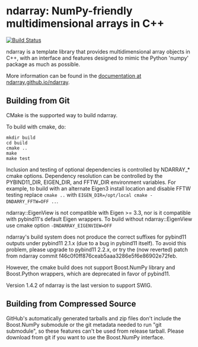 ndarray: NumPy-friendly multidimensional arrays in C++
======================================================
[![Build Status](https://travis-ci.org/ndarray/ndarray.svg?branch=master)](https://travis-ci.org/ndarray/ndarray)

ndarray is a template library that provides multidimensional array
objects in C++, with an interface and features designed to mimic the
Python 'numpy' package as much as possible.

More information can be found in the [documentation at
ndarray.github.io/ndarray](http://ndarray.github.io/ndarray/).


Building from Git
-----------------

CMake is the supported way to build ndarray.

To build with cmake, do:

    mkdir build
    cd build
    cmake ..
    make
    make test

Inclusion and testing of optional dependencies is controlled by NDARRAY_* cmake
options. Dependency resolution can be controlled by the PYBIND11_DIR,
EIGEN_DIR, and FFTW_DIR environment variables. For example, to build with an
alternate Eigen3 install location and disable FFTW testing replace `cmake ..`
with `EIGEN_DIR=/opt/local cmake -DNDARRY_FFTW=OFF ..`.

ndarray::EigenView is not compatible with Eigen >= 3.3,
nor is it compatible with pybind11's default Eigen wrappers.
To build without ndarray::EigenView use cmake option `-DNDARRAY_EIGENVIEW=OFF`

ndarray's build system does not produce the correct suffixes for pybind11 outputs under pybind11 2.1.x (due to a bug in pybind11 itself).  To avoid this problem, please upgrade to pybind11 2.2.x, or try the (now reverted) patch from ndarray commit f46c0f0ff876ceab5aaa3286e5f6e86902e72feb.

However, the cmake build does not support Boost.NumPy library
and Boost.Python wrappers, which are deprecated in favor of pybind11.

Version 1.4.2 of ndarray is the last version to support SWIG.


Building from Compressed Source
-------------------------------

GitHub's automatically generated tarballs and zip files don't include
the Boost.NumPy submodule or the git metadata needed to run "git
submodule", so these features can't be used from release tarball.  Please download from git if you want to use the Boost.NumPy interface.
